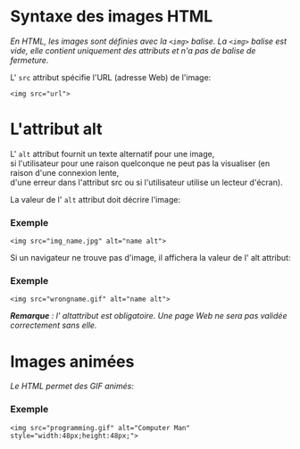 # Syntaxe des images HTML

_En HTML, les images sont définies avec la `<img>` balise.
La `<img>` balise est vide,
elle contient uniquement des attributs et n'a pas de balise de fermeture._

L' `src` attribut spécifie l'URL (adresse Web) de l'image:

`
<img src="url">
`

# L'attribut alt

L' `alt` attribut fournit un texte alternatif pour une image, <br/>
si l'utilisateur pour une raison quelconque ne peut pas la visualiser (en raison d'une connexion lente, <br/>
d'une erreur dans l'attribut src ou si l'utilisateur utilise un lecteur d'écran).

La valeur de l' `alt` attribut doit décrire l'image:

### Exemple

`
<img src="img_name.jpg" alt="name alt">
`

Si un navigateur ne trouve pas d'image, il affichera la valeur de l' alt attribut:

### Exemple

`
<img src="wrongname.gif" alt="name alt">
`

<strong><em>Remarque</strong></em> _: l' altattribut est obligatoire. Une page Web ne sera pas validée correctement sans elle._

# Images animées


_Le HTML permet des GIF animés:_

### Exemple

`
<img src="programming.gif" alt="Computer Man" style="width:48px;height:48px;">
`